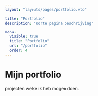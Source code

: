 ```yaml
---
layout: "layouts/pages/portfolio.vto"

title: "Portfolio"
description: "Korte pagina beschrijving"

menu:
  visible: true
  title: "Portfolio"
  url: "/portfolio"
  order: 4
---
```


# Mijn portfolio

projecten welke ik heb mogen doen.